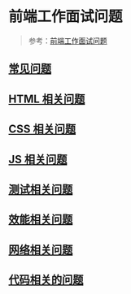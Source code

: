 # 前端工作面试问题

> 参考：[前端工作面试问题](https://h5bp.org/Front-end-Developer-Interview-Questions/translations/chinese/)

## [常见问题](./questions.md)

## [HTML 相关问题](../HTML/questions.md)

## [CSS 相关问题](../CSS/questions.md)

## [JS 相关问题](../JavaScript/questions2.md)

## [测试相关问题](./questions1.md)

## [效能相关问题](./questions2.md)

## [网络相关问题](../../computer/network/questions.md)

## [代码相关的问题](./questions3.md)
